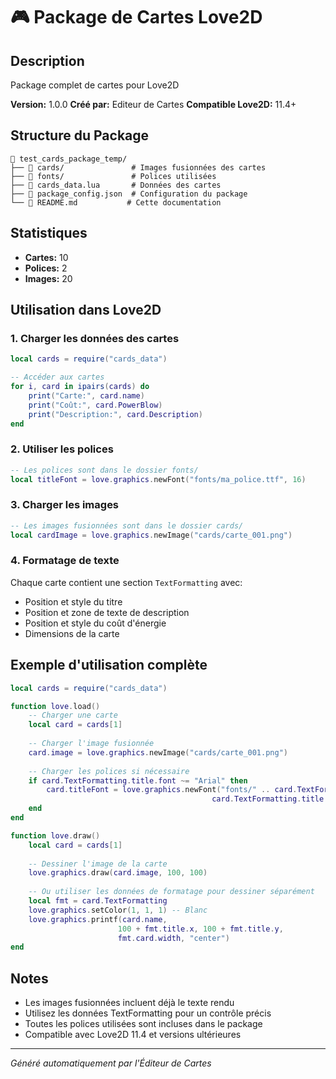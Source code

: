 # 🎮 Package de Cartes Love2D

## Description
Package complet de cartes pour Love2D

**Version:** 1.0.0
**Créé par:** Editeur de Cartes
**Compatible Love2D:** 11.4+

## Structure du Package

```
📁 test_cards_package_temp/
├── 📁 cards/               # Images fusionnées des cartes
├── 📁 fonts/               # Polices utilisées
├── 📄 cards_data.lua       # Données des cartes
├── 📄 package_config.json  # Configuration du package
└── 📄 README.md           # Cette documentation
```

## Statistiques

- **Cartes:** 10
- **Polices:** 2
- **Images:** 20

## Utilisation dans Love2D

### 1. Charger les données des cartes
```lua
local cards = require("cards_data")

-- Accéder aux cartes
for i, card in ipairs(cards) do
    print("Carte:", card.name)
    print("Coût:", card.PowerBlow)
    print("Description:", card.Description)
end
```

### 2. Utiliser les polices
```lua
-- Les polices sont dans le dossier fonts/
local titleFont = love.graphics.newFont("fonts/ma_police.ttf", 16)
```

### 3. Charger les images
```lua
-- Les images fusionnées sont dans le dossier cards/
local cardImage = love.graphics.newImage("cards/carte_001.png")
```

### 4. Formatage de texte
Chaque carte contient une section `TextFormatting` avec:
- Position et style du titre
- Position et zone de texte de description
- Position et style du coût d'énergie
- Dimensions de la carte

## Exemple d'utilisation complète

```lua
local cards = require("cards_data")

function love.load()
    -- Charger une carte
    local card = cards[1]
    
    -- Charger l'image fusionnée
    card.image = love.graphics.newImage("cards/carte_001.png")
    
    -- Charger les polices si nécessaire
    if card.TextFormatting.title.font ~= "Arial" then
        card.titleFont = love.graphics.newFont("fonts/" .. card.TextFormatting.title.font .. ".ttf", 
                                             card.TextFormatting.title.size)
    end
end

function love.draw()
    local card = cards[1]
    
    -- Dessiner l'image de la carte
    love.graphics.draw(card.image, 100, 100)
    
    -- Ou utiliser les données de formatage pour dessiner séparément
    local fmt = card.TextFormatting
    love.graphics.setColor(1, 1, 1) -- Blanc
    love.graphics.printf(card.name, 
                        100 + fmt.title.x, 100 + fmt.title.y, 
                        fmt.card.width, "center")
end
```

## Notes

- Les images fusionnées incluent déjà le texte rendu
- Utilisez les données TextFormatting pour un contrôle précis
- Toutes les polices utilisées sont incluses dans le package
- Compatible avec Love2D 11.4 et versions ultérieures

---
*Généré automatiquement par l'Éditeur de Cartes*
